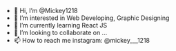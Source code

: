 - 👋 Hi, I’m @Mickey1218
- 👀 I’m interested in Web Developing, Graphic Designing
- 🌱 I’m currently learning React JS
- 💞️ I’m looking to collaborate on ...
- 📫 How to reach me instagram: @mickey___1218

<!---
Mickey1218/Mickey1218 is a ✨ special ✨ repository because its `README.md` (this file) appears on your GitHub profile.
You can click the Preview link to take a look at your changes.
--->
